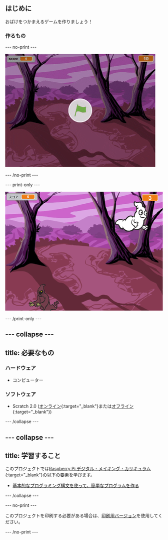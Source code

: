 ## はじめに

おばけをつかまえるゲームを作りましょう！

### 作るもの

--- no-print ---

![showcase](images/showcase.gif)

--- /no-print ---

--- print-only ---

![showcase](images/showcase-static.png)

--- /print-only ---

--- collapse ---
---
title: 必要なもの
---
### ハードウェア

+ コンピューター

### ソフトウェア

+ Scratch 2.0 ([オンライン](http://rpf.io/scratchon){:target="_blank"}または[オフライン](http://rpf.io/scratchoff){:target="_blank"})

--- /collapse ---

--- collapse ---
---
title: 学習すること
---
このプロジェクトでは[Raspberry Pi デジタル・メイキング・カリキュラム](http://rpf.io/curriculum){:target="_blank"}の以下の要素を学びます。

+ [基本的なプログラミング構文を使って、簡単なプログラムを作る](https://www.raspberrypi.org/curriculum/programming/creator)

--- /collapse ---

--- no-print ---

このプロジェクトを印刷する必要がある場合は、[印刷用バージョン](https://projects.raspberrypi.org/ja-JP/projects/ghostbusters/print)を使用してください。

--- /no-print ---

